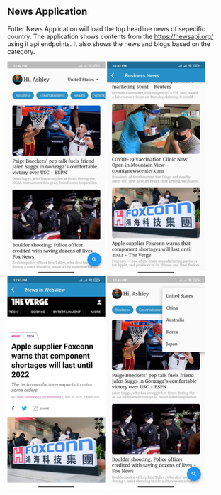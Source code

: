 ## News Application

Futter News Application will load the top headline news of sepecific country.
The application shows contents from the https://newsapi.org/ using it api endpoints.
It also shows the news and blogs based on the category.

<img height="480px" src="screenshots/home.jpg"> <img height="480px" src="screenshots/category_news.jpg">  
<img height="480px" src="screenshots/news_webview.jpg"> <img height="480px" src="screenshots/news_country.jpg">




